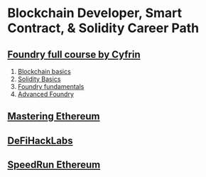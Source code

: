 # Blockchain Developer, Smart Contract, & Solidity Career Path

## [Foundry full course by Cyfrin](https://github.com/Cyfrin/foundry-full-course-f23)

1. [Blockchain basics](https://updraft.cyfrin.io/courses/blockchain-basics)
2. [Solidity Basics](https://updraft.cyfrin.io/courses/solidity)
3. [Foundry fundamentals](https://updraft.cyfrin.io/courses/foundry)
4. [Advanced Foundry](https://updraft.cyfrin.io/courses/advanced-foundry)

## [Mastering Ethereum](https://github.com/ethereumbook/ethereumbook)

## [DeFiHackLabs](https://github.com/SunWeb3Sec/DeFiHackLabs)

## [SpeedRun Ethereum](https://speedrunethereum.com/)
